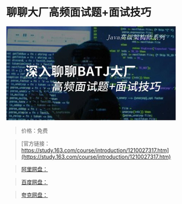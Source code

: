 # 聊聊大厂高频面试题+面试技巧

![img](../../../assets/study163/free/c80f9b40093c4776a349c5e636b75c42.jpg)

> 价格：免费

> [官方链接：https://study.163.com/course/introduction/1210027317.htm](https://study.163.com/course/introduction/1210027317.htm)

> [阿里网盘：]()

> [百度网盘：]()

> [夸克网盘：]()

